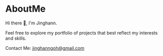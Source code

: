 # AboutMe

Hi there 👋, I'm Jinghann. 

Feel free to explore my portfolio of projects that best reflect my interests and skills. 

Contact Me: jinghanngoh@gmail.com
